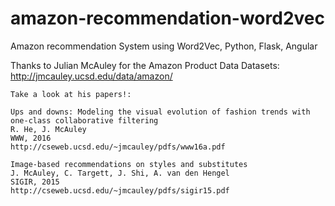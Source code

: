 # amazon-recommendation-word2vec
Amazon recommendation System using Word2Vec, Python, Flask, Angular

Thanks to Julian McAuley for the Amazon Product Data Datasets:
http://jmcauley.ucsd.edu/data/amazon/

    Take a look at his papers!:
    
    Ups and downs: Modeling the visual evolution of fashion trends with one-class collaborative filtering
    R. He, J. McAuley
    WWW, 2016
    http://cseweb.ucsd.edu/~jmcauley/pdfs/www16a.pdf
    
    Image-based recommendations on styles and substitutes
    J. McAuley, C. Targett, J. Shi, A. van den Hengel
    SIGIR, 2015
    http://cseweb.ucsd.edu/~jmcauley/pdfs/sigir15.pdf
